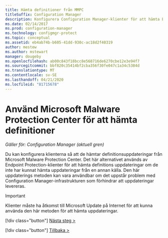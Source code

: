 ```yaml
---
title: Hämta definitioner från MMPC
titleSuffix: Configuration Manager
description: Konfigurera Configuration Manager-klienter för att hämta Endpoint Protection definitions uppdateringar från Microsoft Malware Protection Center (MMPC).
ms.date: 02/14/2017
ms.prod: configuration-manager
ms.technology: configmgr-protect
ms.topic: conceptual
ms.assetid: eb4ab74b-b605-41dd-930c-ac18d2f40319
author: mestew
ms.author: mstewart
manager: dougeby
ms.openlocfilehash: ab00c843f18bcc8e568716de6270cbe12e3e94f7
ms.sourcegitcommit: bbf820c35414bf2cba356f30fe047c1a34c5384d
ms.translationtype: MT
ms.contentlocale: sv-SE
ms.lasthandoff: 04/21/2020
ms.locfileid: "81715678"
---
```

# <a name="use-the-microsoft-malware-protection-center-to-download-definitions"></a>Använd Microsoft Malware Protection Center för att hämta definitioner

*Gäller för: Configuration Manager (aktuell gren)*

 Du kan konfigurera klienterna så att de hämtar definitionsuppdateringar från Microsoft Malware Protection Center. Det här alternativet används av Endpoint Protection-klienter för att hämta definitions uppdateringar om de inte har kunnat hämta uppdateringar från en annan källa. Den här uppdaterings metoden kan vara användbar om det uppstår problem med Configuration Manager-infrastrukturen som förhindrar att uppdateringar levereras.

> [!IMPORTANT]
>  Klienter måste ha åtkomst till Microsoft Update på Internet för att kunna använda den här metoden för att hämta uppdateringar.
> 
> 
> [!div class="button"]
> [Nästa steg >](endpoint-antimalware-policies.md)
> 
> [!div class="button"]
> [Tillbaka >](endpoint-configure-alerts.md)
